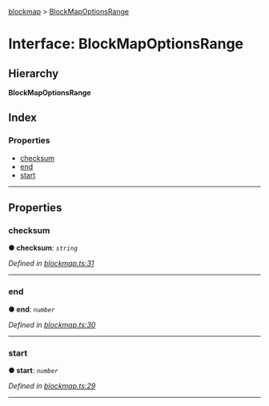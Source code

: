 [blockmap](../README.md) > [BlockMapOptionsRange](../interfaces/blockmapoptionsrange.md)

# Interface: BlockMapOptionsRange

## Hierarchy

**BlockMapOptionsRange**

## Index

### Properties

* [checksum](blockmapoptionsrange.md#checksum)
* [end](blockmapoptionsrange.md#end)
* [start](blockmapoptionsrange.md#start)

---

## Properties

<a id="checksum"></a>

###  checksum

**● checksum**: *`string`*

*Defined in [blockmap.ts:31](https://github.com/balena-io-modules/blockmap/blob/cb8180a/lib/blockmap.ts#L31)*

___
<a id="end"></a>

###  end

**● end**: *`number`*

*Defined in [blockmap.ts:30](https://github.com/balena-io-modules/blockmap/blob/cb8180a/lib/blockmap.ts#L30)*

___
<a id="start"></a>

###  start

**● start**: *`number`*

*Defined in [blockmap.ts:29](https://github.com/balena-io-modules/blockmap/blob/cb8180a/lib/blockmap.ts#L29)*

___

